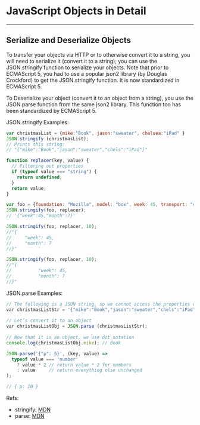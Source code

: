 # JavaScript Objects in Detail
------------------------------

## Serialize and Deserialize Objects
To transfer your objects via HTTP or to otherwise convert it to a string, you will need to serialize it (convert it to a string); 
you can use the JSON.stringify function to serialize your objects. 
Note that prior to ECMAScript 5, you had to use a popular json2 library (by Douglas Crockford) to get the JSON.stringify function. 
It is now standardized in ECMAScript 5.

To Deserialize your object (convert it to an object from a string), you use the JSON.parse function from the same json2 library. 
This function too has been standardized by ECMAScript 5.

JSON.stringify Examples:
```javascript
var christmasList = {mike:"Book", jason:"sweater", chelsea:"iPad" }
JSON.stringify (christmasList);
​// Prints this string:​
​// "{"mike":"Book","jason":"sweater","chels":"iPad"}"  

function replacer(key, value) {
  // Filtering out properties
  if (typeof value === "string") {
    return undefined;
  }
  return value;
}

var foo = {foundation: "Mozilla", model: "box", week: 45, transport: "car", month: 7};
JSON.stringify(foo, replacer);
// '{"week":45,"month":7}'

JSON.stringify(foo, replacer, 10);
//"{
//     "week": 45,
//     "month": 7
//}"

JSON.stringify(foo, replacer, 10);
//"{
//          "week": 45,
//          "month": 7
//}"
```

JSON.parse Examples:
```javascript
// The following is a JSON string, so we cannot access the properties with dot notation (like christmasListStr.mike)​
​var christmasListStr = '{"mike":"Book","jason":"sweater","chels":"iPad"}';
​
​// Let’s convert it to an object​
​var christmasListObj = JSON.parse (christmasListStr); 
​
// Now that it is an object, we use dot notation​
console.log(christmasListObj.mike); // Book

JSON.parse('{"p": 5}', (key, value) =>
  typeof value === 'number'
    ? value * 2 // return value * 2 for numbers
    : value     // return everything else unchanged
);

// { p: 10 }
```

Refs: 
  * stringify: [MDN](https://developer.mozilla.org/en-US/docs/Web/JavaScript/Reference/Global_Objects/JSON/stringify)
  * parse: [MDN](https://developer.mozilla.org/en-US/docs/Web/JavaScript/Reference/Global_Objects/JSON/parse)
